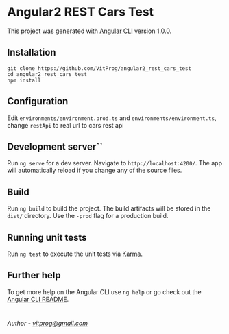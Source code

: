 # Angular2 REST Cars Test

This project was generated with [Angular CLI](https://github.com/angular/angular-cli) version 1.0.0.

## Installation
```
git clone https://github.com/VitProg/angular2_rest_cars_test
cd angular2_rest_cars_test
npm install
```

## Configuration
Edit `environments/environment.prod.ts` and `environments/environment.ts`, change `restApi` to real url to cars rest api 

## Development server``

Run `ng serve` for a dev server. Navigate to `http://localhost:4200/`. The app will automatically reload if you change any of the source files.

## Build

Run `ng build` to build the project. The build artifacts will be stored in the `dist/` directory. Use the `-prod` flag for a production build.

## Running unit tests

Run `ng test` to execute the unit tests via [Karma](https://karma-runner.github.io).

## Further help

To get more help on the Angular CLI use `ng help` or go check out the [Angular CLI README](https://github.com/angular/angular-cli/blob/master/README.md).


#
*Author - [vitprog@gmail.com](mailto:vitprog@gmail.com)*
